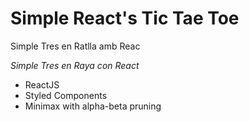 # Simple **React's** Tic Tae Toe
Simple Tres en Ratlla amb Reac

*Simple Tres en Raya con React*

 - ReactJS 
 - Styled Components
 - Minimax with alpha-beta pruning
